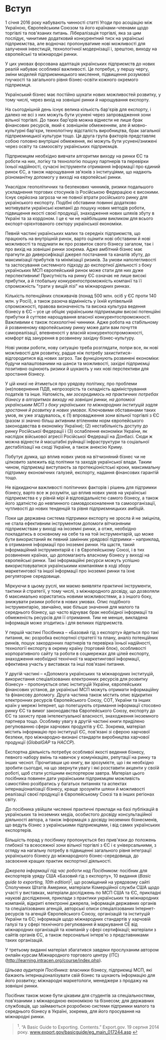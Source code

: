# Вступ

1 січня 2016 року набувають чинності статті Угоди про асоціацію між Україною, Європейським Союзом та його країнами-членами щодо торгівлі та пов'язаних питань. Лібералізація торгівлі, яка за цим послідує, чинитиме додатковий конкурентний тиск на українські підприємства, але водночас пропонуватиме нові можливості для залучення інвестицій, технологічної модернізації і, зрештою, виходу на європейські та міжнародні ринки. 

У цих умовах форсована адаптація українських підприємств до нових реалій набуває особливої важливості. Це потребує, у першу чергу, зміни моделей підприємницького мислення, підвищення розумової гнучкості та загального рівня бізнес-освіти кожного окремого підприємця.

Український бізнес має постійно шукати нових можливостей розвитку, у тому числі, через вихід на зовнішні ринки й нарощування експорту. 

На сьогоднішній день існує велика кількість бар'єрів для експорту, і далеко не всі з них можуть бути усунені через запровадження зони вільної торгівлі. До таких бар'єрів можна віднести не лише брак фінансових ресурсів, який є зовнішнім обмеженням, але й мовно-культурні бар'єри, технологічну відсталість виробництва, брак загальної підприємницької культури тощо. Ця друга група факторів представляє собою головно внутрішні обмеження, які можуть бути усунені/знижені через освіту та самоосвіту українських підприємців. 

Підприємцям необхідно вивчати алгоритми виходу на ринки ЄС та роботи на них, логіку та технологію пошуку партнерів та перевірки їхньої надійності, сучасні інструменти отримання інформації про єдиний ринок ЄС, а також нарощування зв'язків з інституціями, що надають різноманітну допомогу у виході на європейські ринки. 

Унаслідок геополітичних та безпекових чинників, ризики подальшого ускладнення торгових стосунків із Російською Федерацією є високими. Існує серйозна загроза чи не повної втрати російського ринку для українського експорту. Подібні обставини повинні додатково мотивувати українські компанії до пошуку нових методів роботи, підвищення якості своєї продукції, знаходження нових шляхів збуту в Україні та за кордоном. І це є чи не найбільшим викликом для всього експорт-орієнтованого сектору української економіки. 

Певній частині українських малих та середніх підприємств, що працюють на внутрішній ринок, варто оцінити нові обставини й нові можливості та подумати як про розвиток свого бізнесу загалом, так і про вихід на зовнішні ринки зокрема. Адже амбітний бізнес має прагнути до диверсифікації джерел постачання та каналів збуту, до максимізації прибутків та мінімізації ризиків. За умови наполегливості та застосування системного підходу до експортної діяльності з боку українських МСП європейський ринок може стати для них дуже перспективним! Присутність на ринку ЄС означає не лише високі прибутки, а й глобальну конкурентоспроможність компанії та її спроможність "грати у вищій лізі" на міжнародних ринках. 

Кількість потенційних споживачів (понад 500 млн. осіб у ЄС проти 140 млн. у Росії), а також разюча відмінність у їхній купівельній спроможності, правова визначеність та висока культура ведення бізнесу в ЄС – усе це обіцяє українським підприємцям високі потенційні прибутки й суттєве нарощування власної конкурентоспроможності. Важливими є також психологічні чинники. Адже робота на стабільному й розвиненому європейському ринку може дати вам почуття самореалізації, впевненості у власній конкурентоспроможності, комфорт від занурення в розвинену західну бізнес-культуру.

Нові умови роботи, нову ситуацію треба розглядати, попри все, як нові можливості для розвитку, радше ніж потребу захиститися-відгородитися від нових загроз. Так функціонують розвинені економіки: будучи налаштованими на шанси та можливості, західні підприємці позитивно оцінюють ризики й шукають у них нові перспективи для зростання бізнесу.

У цій книзі не йтиметься про урядову політику, про проблеми (не)повернення ПДВ, непрозорість та складність адміністрування податків та інше. Натомість, *ми зосередимось на практичних потребах бізнесу в алгоритмах виходу на зовнішні ринки, на допомозі українським МСП з боку українських та міжнародних інституцій задля  зростання й розвитку в нових умовах*. Ключовими обставинами таких умов, як уже згадувалось, є (1) впровадження зони вільної торгівлі з ЄС (разом зі значно більш активним втіленням норм європейського законодавства в економіку України); (2) нестабільність доступу до ринку Російської Федерації і (3) ослаблення економіки України, як наслідок військової агресії Російської Федерації на Донбасі. Сюди ж можна віднести й масштабні руйнації інфраструктури та соціальної дестабілізації на сході України, а також анексію Криму.

Побутує думка, що вплив нових умов на вітчизняний бізнес чи не цілковито залежить від політики та заходів української влади. Таким чином, підприємці виступають за протекціоністські кроки, максимальну підтримку економічних галузей, експорту, надання фінансових гарантій тощо.

Не відкидаючи важливості політичних факторів і рішень для підтримки бізнесу, варто все ж розуміти, що вплив нових умов на українські підприємства є у рівній мірі й відповідальністю самого бізнесу, а також його здатністю до невпинного самовдосконалення та самоорганізації, чутливості до нових тенденцій та рівня підприємницьких амбіцій.

Поки ще державна система підтримки експорту не зросла й не зміцніла, не стала ефективним інструментом допомоги вітчизняним підприємствам у виході на іноземні ринки, а отже, необхідно покладатись в основному на себе та на той інструментарій, що може бути використаний як певний замінник урядової підтримки – наприклад, в отримання інформації про іноземні ринки. На щастя, такий інформаційний інструментарій є і в Європейському Союзі, і в тих розвинених країнах, що допомагають власному бізнесу у виході на європейські ринки. Такі інформаційні ресурси можуть успішно використовуватися українськими компаніями в ході збору маркетингової та іншої інформації про іноземні ринки та їхнє регуляторне середовище.

Міркуючи в цьому руслі, ми маємо виявляти практичні інструменти, тактики й стратегії, у тому числі, з міжнародного досвіду, що дозволяли б максимально користатись новими можливостями, а з іншого боку, знижувати ризики роботи в нових умовах. Опис подібного інструментарію, звичайно, має більше значення для малого та середнього бізнесу, що часто відчуває брак необхідної інформації та обмеженість ресурсів для її отримання. Тим не менше, викладена інформація може згодитись і для великих підприємств.

У першій частині Посібника – «Базовий гід з експорту» йдеться про такі питання, як: розробка експортної стратегії та плану, аналіз потенційних ринків, пошук закордонних партнерів та перевірка їхньої надійності, технології експорту в окрему країну (торговий блок), особливості корпоративного сайту та роботи в соцмережах для цілей експорту, знаходження необхідної технічної та маркетингової інформації, ефективна участь у виставках та інші пов'язані питання.

У другій частині – «Допомога українських та міжнародних інституцій, використання спеціалізованих електронних ресурсів для розвитку бізнесу» -  пропонується опис інституцій України, європейських фінансових установ, де українські МСП можуть отримати інформаційну та фінансову допомогу. Друга частина також містить опис відкритих електронних ресурсів Європейського Союзу, СОТ, України та інших країн у мережі Інтернет, що полегшують отримання інформації стосовно ринку ЄС та вимог законодавства Європейського Союзу,  експорту до ЄС та захисту прав інтелектуальної власності, знаходження іноземного партнера тощо. Особливу увагу в другій частині книги приділено регулюванню сфери харчових продуктів у ЄС. Зокрема, матеріал містить інформацію про інституції ЄС, пов'язані зі сферою харчової безпеки, про міжнародно-визнані стандарти виробництва харчової продукції (*GlobalGAP* та *HACCP*). 

Експортна діяльність потребує особливої якості ведення бізнесу, певного набору вмінь та навичок у комунікаціях, репутації на ринку та інших чеснот. Прочитавши цю книгу, ви зрозумієте, що і як необхідно зробити сьогодні, на що звернути увагу і які розставити акценти у своїй роботі, щоб стати успішним експортером завтра. Матеріал цього посібника повинен дати українським підприємцям можливість самостійно розібратись у багатьох питаннях та аспектах інтернаціоналізації бізнесу, краще зрозуміти шляхи й можливості реалізації своєї продукції в Європейському Союзі та в інших регіонах світу.  

До посібника увійшли численні практичні приклади на базі публікацій в українських та іноземних медіа, особистого досвіду консультаційної діяльності автора, а також інформація з досвіду іноземних бізнесменів, що ведуть бізнес з українськими підприємцями, і від самих українських експортерів.

Більшість порад у посібнику пропонується без прив'язки до положень глибокої та всеосяжної зони вільної торгівлі з ЄС і є універсальними, з огляду на нагальну потребу в підвищенні загального рівня інтеграції українського бізнесу до міжнародного бізнес-середовища, до засвоєння кращих практик експортної діяльності. 

*Джерела інформації під час роботи над Посібником:* посібник для експортерів уряду США «Базовий гід з експорту», 10 видання (*Basic guide to exporting, 10th edition*)<sup><a href="#fn_1" id="reffn_1">1</a></sup>,  що розміщений на урядовому сайті Сполучених Штатів Америки, матеріали Комерційної служби США щодо участі у виставках, матеріали досліджень по МСП США та ЄС, прикладні наукові дослідження, приклади з практики українських та міжнародних компаній, відкриті електронні джерела, інформація державних органів та спеціалізованих агенцій, авторські описи спеціалізованих Інтернет-ресурсів та агенцій Європейського Союзу, організацій та інституцій України та ЄС; інформація щодо міжнародних стандартів у харчовій галузі та у сфері технічного регулювання й маркування CE від міжнародних організацій та компаній у сфері сертифікації; матеріали з сайтів органів ЄС, а також персональні інтерв'ю з представниками таких організацій.

У третьому виданні матеріал збагатився завдяки прослуханим автором онлайн курсам Міжнародного торгового центру (ITC) (<a href="http://learning.intracen.org/course/index.php">http://learning.intracen.org/course/index.php</a>).

*Цільова аудиторія Посібника:* власники бізнесу, підприємці МСП, які бажають інтернаціоналізувати свій бізнес та шукають інформацію для його розвитку; міжнародні маркетологи, менеджери з продажу на зовнішні ринки. 

Посібник також може бути цікавим для студентів за спеціальностями, пов'язаними з міжнародною економікою та бізнесом; для державних службовців, що займаються розробкою системи підтримки малого та середнього бізнесу в Україні, зокрема, для його просування на міжнародні ринки. 

<blockquote id="fn_1">
<sup>1</sup>. “A Basic Guide to Exporting. Contents.” Export.gov. 19 серпня 2014 року. <a href="www.export.gov/basicguide/eg_main_017244.asp">www.export.gov/basicguide/eg_main_017244.asp</a> <a href="#reffn_1" title="Jump back to footnote [1] in the text."> ↩</a>
</blockquote>